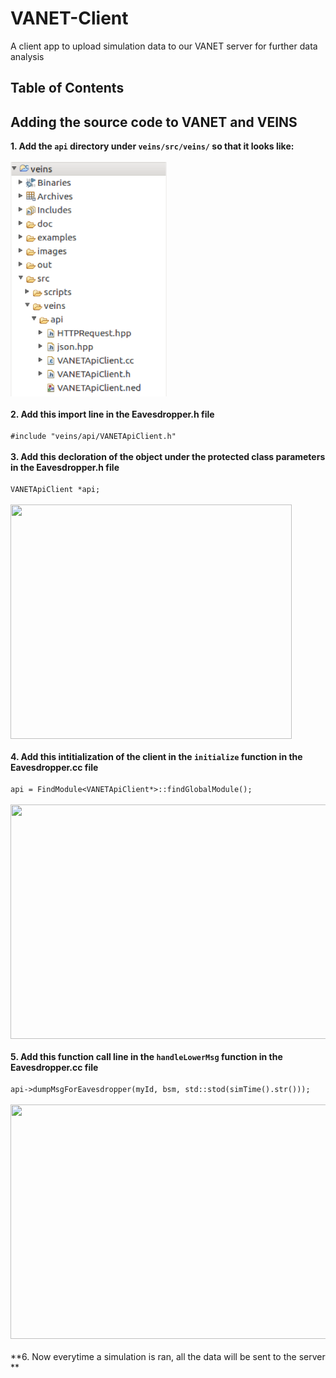 # VANET-Client
A client app to upload simulation data to our VANET server for further data analysis
## Table of Contents

## Adding the source code to VANET and VEINS
**1. Add the `api` directory under ```veins/src/veins/``` so that it looks like:** <br/><br/>
<img src="./images/apiDirectoryTree.png" width=250 height=375/> <br/><br/>
**2. Add this import line in the Eavesdropper.h file** <br/><br/>
``` #include "veins/api/VANETApiClient.h" ``` <br/><br/>
**3. Add this decloration of the object under the protected class parameters in the Eavesdropper.h file** <br/><br/>
`` VANETApiClient *api; `` <br/><br/>
<img src="./images/eavesdropperhSourceCode.png" width=450 height=375/> <br/><br/>
**4. Add this intitialization of the client in the `initialize` function in the Eavesdropper.cc file** <br/><br/>
`api = FindModule<VANETApiClient*>::findGlobalModule();` <br/><br/>
<img src="./images/clientInitialization.png" width=600 height=375/> <br/><br/>
**5. Add this function call line in the `handleLowerMsg` function in the Eavesdropper.cc file** <br/><br/>
`api->dumpMsgForEavesdropper(myId, bsm, std::stod(simTime().str()));` <br/><br/>
<img src="./images/apiDump.png" width=800 height=375/> <br/><br/>
**6. Now everytime a simulation is ran, all the data will be sent to the server ** <br/><br/>
